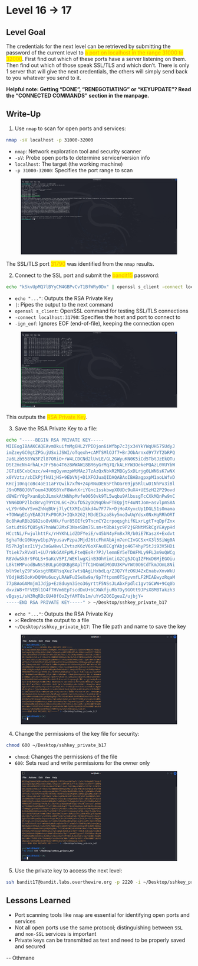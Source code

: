 # Level 16 → 17

## Level Goal

The credentials for the next level can be retrieved by submitting the password of the current level to <mark style="color:orange;">a port on localhost in the range 31000 to 32000</mark>. First find out which of these ports have a server listening on them. Then find out which of those speak SSL/TLS and which don’t. There is only 1 server that will give the next credentials, the others will simply send back to you whatever you send to it.

**Helpful note: Getting “DONE”, “RENEGOTIATING” or “KEYUPDATE”? Read the “CONNECTED COMMANDS” section in the manpage.**



## Write-Up

1. Use `nmap` to scan for open ports and services:

```sh
nmap -sV localhost -p 31000-32000
```

* `nmap`: Network exploration tool and security scanner
* `-sV`: Probe open ports to determine service/version info
* `localhost`: The target (the working machine)
* `-p 31000-32000`: Specifies the port range to scan

<figure><img src="../../../../.gitbook/assets/Untitled (1).png" alt="nmap -sV localhost -p 31000-32000"><figcaption></figcaption></figure>

The SSL/TLS port <mark style="color:orange;">31790</mark> was identified from the `nmap` results.

2. Connect to the SSL port and submit the <mark style="color:orange;">bandit15</mark> password:

```sh
echo "kSkvUpMQ7lBYyCM4GBPvCvT1BfWRy0Dx" | openssl s_client -connect localhost:31790 -ign_eof
```

* `echo "..."`: Outputs the RSA Private Key
* `|`: Pipes the output to the next command
* `openssl s_client`: OpenSSL command for testing SSL/TLS connections
* `-connect localhost:31790`: Specifies the host and port to connect to
* `-ign_eof`: Ignores EOF (end-of-file), keeping the connection open

<figure><img src="../../../../.gitbook/assets/Untitled.png" alt="echo &#x22;kSkvUpMQ7lBYyCM4GBPvCvT1BfWRy0Dx&#x22; | openssl s_client -connect localhost:31790 -ign_eof"><figcaption></figcaption></figure>

This outputs the <mark style="color:orange;">RSA Private Key</mark>.

3. Save the RSA Private Key to a file:

```sh
echo "-----BEGIN RSA PRIVATE KEY-----
MIIEogIBAAKCAQEAvmOkuifmMg6HL2YPIOjon6iWfbp7c3jx34YkYWqUH57SUdyJ
imZzeyGC0gtZPGujUSxiJSWI/oTqexh+cAMTSMlOJf7+BrJObArnxd9Y7YT2bRPQ
Ja6Lzb558YW3FZl87ORiO+rW4LCDCNd2lUvLE/GL2GWyuKN0K5iCd5TbtJzEkQTu
DSt2mcNn4rhAL+JFr56o4T6z8WWAW18BR6yGrMq7Q/kALHYW3OekePQAzL0VUYbW
JGTi65CxbCnzc/w4+mqQyvmzpWtMAzJTzAzQxNbkR2MBGySxDLrjg0LWN6sK7wNX
x0YVztz/zbIkPjfkU1jHS+9EbVNj+D1XFOJuaQIDAQABAoIBABagpxpM1aoLWfvD
KHcj10nqcoBc4oE11aFYQwik7xfW+24pRNuDE6SFthOar69jp5RlLwD1NhPx3iBl
J9nOM8OJ0VToum43UOS8YxF8WwhXriYGnc1sskbwpXOUDc9uX4+UESzH22P29ovd
d8WErY0gPxun8pbJLmxkAtWNhpMvfe0050vk9TL5wqbu9AlbssgTcCXkMQnPw9nC
YNN6DDP2lbcBrvgT9YCNL6C+ZKufD52yOQ9qOkwFTEQpjtF4uNtJom+asvlpmS8A
vLY9r60wYSvmZhNqBUrj7lyCtXMIu1kkd4w7F77k+DjHoAXyxcUp1DGL51sOmama
+TOWWgECgYEA8JtPxP0GRJ+IQkX262jM3dEIkza8ky5moIwUqYdsx0NxHgRRhORT
8c8hAuRBb2G82so8vUHk/fur85OEfc9TncnCY2crpoqsghifKLxrLgtT+qDpfZnx
SatLdt8GfQ85yA7hnWWJ2MxF3NaeSDm75Lsm+tBbAiyc9P2jGRNtMSkCgYEAypHd
HCctNi/FwjulhttFx/rHYKhLidZDFYeiE/v45bN4yFm8x7R/b0iE7KaszX+Exdvt
SghaTdcG0Knyw1bpJVyusavPzpaJMjdJ6tcFhVAbAjm7enCIvGCSx+X3l5SiWg0A
R57hJglezIiVjv3aGwHwvlZvtszK6zV6oXFAu0ECgYAbjo46T4hyP5tJi93V5HDi
Ttiek7xRVxUl+iU7rWkGAXFpMLFteQEsRr7PJ/lemmEY5eTDAFMLy9FL2m9oQWCg
R8VdwSk8r9FGLS+9aKcV5PI/WEKlwgXinB3OhYimtiG2Cg5JCqIZFHxD6MjEGOiu
L8ktHMPvodBwNsSBULpG0QKBgBAplTfC1HOnWiMGOU3KPwYWt0O6CdTkmJOmL8Ni
blh9elyZ9FsGxsgtRBXRsqXuz7wtsQAgLHxbdLq/ZJQ7YfzOKU4ZxEnabvXnvWkU
YOdjHdSOoKvDQNWu6ucyLRAWFuISeXw9a/9p7ftpxm0TSgyvmfLF2MIAEwyzRqaM
77pBAoGAMmjmIJdjp+Ez8duyn3ieo36yrttF5NSsJLAbxFpdlc1gvtGCWW+9Cq0b
dxviW8+TFVEBl1O4f7HVm6EpTscdDxU+bCXWkfjuRb7Dy9GOtt9JPsX8MBTakzh3
vBgsyi/sN3RqRBcGU40fOoZyfAMT8s1m/uYv52O6IgeuZ/ujbjY=
-----END RSA PRIVATE KEY-----" > ~/Desktop/sshkey_private_b17
```

* `echo "..."`: Outputs the RSA Private Key
* `>`: Redirects the output to a file
* `~/Desktop/sshkey_private_b17`: The file path and name to save the key

<figure><img src="../../../../.gitbook/assets/image (2) (1) (1).png" alt="Save the RSA Private Key to a file"><figcaption></figcaption></figure>

4. Change the permissions of the key file for security:

```sh
chmod 600 ~/Desktop/sshkey_private_b17
```

* `chmod`: Changes the permissions of the file
* `600`: Sets read and write permissions for the owner only

<figure><img src="../../../../.gitbook/assets/image (3) (1) (1).png" alt=""><figcaption></figcaption></figure>

5. Use the private key to access the next level:

```sh
ssh bandit17@bandit.labs.overthewire.org -p 2220 -i ~/Desktop/sshkey_private_b17
```



## Lessons Learned

* Port scanning tools like `nmap` are essential for identifying open ports and services
* Not all open ports use the same protocol; distinguishing between `SSL` and `non-SSL` services is important
* Private keys can be transmitted as text and need to be properly saved and secured



\-- Othmane



